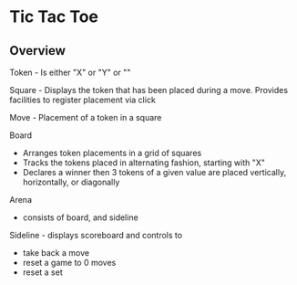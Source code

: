# Tic Tac Toe
## Overview
Token - Is either "X" or "Y" or ""

Square - Displays the token that has been placed during a move. Provides facilities to register placement via click

Move - Placement of a token in a square

Board
- Arranges token placements in a grid of squares
- Tracks the tokens placed in alternating fashion, starting with "X"
- Declares a winner then 3 tokens of a given value are placed vertically, horizontally, or diagonally

Arena
- consists of board, and sideline

Sideline - displays scoreboard and controls to
- take back a move
- reset a game to 0 moves
- reset a set
